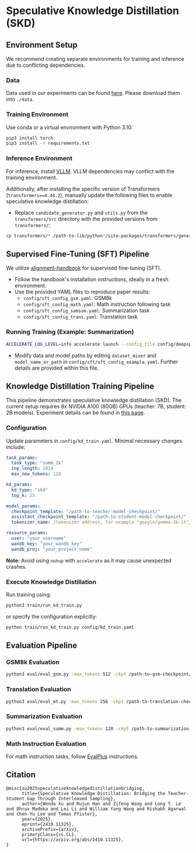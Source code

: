 # Speculative Knowledge Distillation (SKD)

## Environment Setup

We recommend creating separate environments for training and inference due to
conflicting dependencies.

### Data
Data used in our experiments can be found [here](https://drive.google.com/corp/drive/folders/1pb1itG5ITdz5efvY9RqeAbTqISxV1JPh). Please download them into
`./data`.

### Training Environment

Use conda or a virtual environment with Python 3.10:

```bash
pip3 install torch
pip3 install -r requirements.txt
```

### Inference Environment

For inference, install [VLLM](https://github.com/vllm-project/vllm). VLLM dependencies may conflict with the training environment. 

Additionally, after installing the specific version of Transformers
(`transformers==4.44.2`), manually update the following files to enable
speculative knowledge distillation:

- Replace `candidate_generator.py` and `utils.py` from the `transformers/src` directory with the provided versions from `transformers/`:

```bash
cp transformers/* /path-to-lib/python*/site-packages/transformers/generation/
```

## Supervised Fine-Tuning (SFT) Pipeline

We utilize [alignment-handbook](https://github.com/huggingface/alignment-handbook/tree/main) for supervised fine-tuning (SFT).

- Follow the handbook's installation instructions, ideally in a fresh environment.
- Use the provided YAML files to reproduce paper results:
  - `config/sft_config_gsm.yaml`: GSM8k
  - `config/sft_config_math.yaml`: Math instruction following task
  - `config/sft_config_samsum.yaml`: Summarization task
  - `config/sft_config_trans.yaml`: Translation task

### Running Training (Example: Summarization)

```bash
ACCELERATE_LOG_LEVEL=info accelerate launch --config_file config/deepspeed_zero3.yaml train/train_sft.py config/sft/sft_config_samsum.yaml
```

- Modify data and model paths by editing `dataset_mixer` and `model_name_or_path` in `config/sft/sft_config_example.yaml`. Further details are provided within this file.

## Knowledge Distillation Training Pipeline

This pipeline demonstrates speculative knowledge distillation (SKD). The current setup requires 8x NVIDIA A100 (80GB) GPUs (teacher: 7B, student: 2B models). Experiment details can be found in [this page](https://github.com/xu1998hz/efficient_kd/blob/main/experimental_setup.md).

### Configuration

Update parameters in `config/kd_train.yaml`. Minimal necessary changes include:

```yaml
task_params:
  task_type: "summ_1k"
  inp_length: 1024
  max_new_tokens: 128

kd_params:
  kd_type: "skd"
  top_k: 25

model_params:  
  checkpoint_template: "/path-to-teacher-model-checkpoint/"
  assistant_checkpoint_template: "/path-to-student-model-checkpoint/"
  tokenizer_name: /tokenizer address, for example "google/gemma-2b-it"/

resource_params:
  user: "your_username"
  wandb_key: "your_wandb_key"
  wandb_proj: "your_project_name"
```

**Note:** Avoid using `nohup` with `accelerate` as it may cause unexpected crashes.

### Execute Knowledge Distillation

Run training using:

```bash
python3 train/run_kd_train.py
```

or specify the configuration explicitly:

```bash
python train/run_kd_train.py config/kd_train.yaml
```

## Evaluation Pipeline

### GSM8k Evaluation

```bash
python3 eval/eval_gsm.py -max_tokens 512 -ckpt /path-to-gsm-checkpoint/
```

### Translation Evaluation

```bash
python3 eval/eval_mt.py -max_tokens 256 -ckpt /path-to-translation-checkpoint/
```

### Summarization Evaluation

```bash
python3 eval/eval_summ.py -max_tokens 128 -ckpt /path-to-summarization-checkpoint/
```

### Math Instruction Evaluation

For math instruction tasks, follow [EvalPlus](https://github.com/evalplus/evalplus) instructions.

## Citation

```
@misc{xu2025speculativeknowledgedistillationbridging,
      title={Speculative Knowledge Distillation: Bridging the Teacher-Student Gap Through Interleaved Sampling}, 
      author={Wenda Xu and Rujun Han and Zifeng Wang and Long T. Le and Dhruv Madeka and Lei Li and William Yang Wang and Rishabh Agarwal and Chen-Yu Lee and Tomas Pfister},
      year={2025},
      eprint={2410.11325},
      archivePrefix={arXiv},
      primaryClass={cs.CL},
      url={https://arxiv.org/abs/2410.11325}, 
}
```